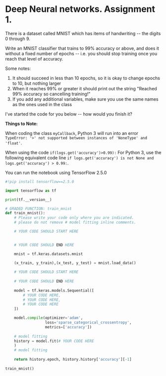 # Deep Neural networks. Assignment 1. 

There is a dataset called MNIST which has items of handwriting -- the digits 0 through 9.

Write an MNIST classifier that trains to 99% accuracy or above, and does it without a fixed number of epochs -- i.e. you should stop training once you reach that level of accuracy.

Some notes:

1. It should succeed in less than 10 epochs, so it is okay to change epochs to 10, but nothing larger
2. When it reaches 99% or greater it should print out the string "Reached 99% accuracy so cancelling training!"
3. If you add any additional variables, make sure you use the same names as the ones used in the class

I've started the code for you below -- how would you finish it?

**Things to Note:**

When coding the class `myCallback`, Python 3 will run into an error
`TypeError: '>' not supported between instances of 'NoneType' and 'float'`.

When using the code
`if(logs.get('accuracy')>0.99):`
For Python 3, use the following equivalent code line
`if logs.get('accuracy') is not None and logs.get('accuracy') > 0.99:`.

You can run the notebook using TensorFlow 2.5.0

```python
#!pip install tensorflow==2.5.0

import tensorflow as tf

print(tf.__version__)

# GRADED FUNCTION: train_mnist
def train_mnist():
    # Please write your code only where you are indicated.
    # please do not remove # model fitting inline comments.

    # YOUR CODE SHOULD START HERE
    

    # YOUR CODE SHOULD END HERE

    mnist = tf.keras.datasets.mnist

    (x_train, y_train),(x_test, y_test) = mnist.load_data()
    
    # YOUR CODE SHOULD START HERE
    
    # YOUR CODE SHOULD END HERE
    
    model = tf.keras.models.Sequential([
        # YOUR CODE HERE,
        # YOUR CODE HERE,
        # YOUR CODE HERE
    ])

    model.compile(optimizer='adam',
                  loss='sparse_categorical_crossentropy',
                  metrics=['accuracy'])
    
    # model fitting
    history = model.fit(# YOUR CODE HERE
    )
    # model fitting
    
    return history.epoch, history.history['accuracy'][-1]
    
train_mnist()
```
